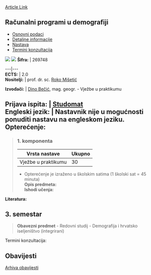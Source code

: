 [Article Link](https://www.fhs.hr/predmet/rpud_a)

## Računalni programi u demografiji
  * [Osnovni podaci](https://www.fhs.hr/predmet/rpud_a#v1id-523819_539841_1_0 "Osnovni podaci")
  * [Detaljne informacije](https://www.fhs.hr/predmet/rpud_a#v1id-523819_539841_1_1 "Detaljne informacije")
  * [Nastava](https://www.fhs.hr/predmet/rpud_a#v1id-523819_539841_1_2 "Nastava")
  * [Termini konzultacija](https://www.fhs.hr/predmet/rpud_a#v1id-523819_539841_1_3 "Termini konzultacija")


[![](https://www.fhs.hr/img/flags/gif/hr.gif)](https://www.fhs.hr/predmet/rpud_a) [![](https://www.fhs.hr/img/flags/gif/gb.gif)](https://www.fhs.hr/en/course/sfdr_a)
**Šifra:** |  269748  
  
---|---  
**ECTS:** |  2.0   
**Nositelji:** |  prof. dr. sc. [Roko Mišetić](https://www.fhs.hr/djelatnik/roko.misetic)   
  
**Izvođači:** |  [Dino Bečić](https://www.fhs.hr/djelatnik/dino.becic), mag. geogr. - Vježbe u praktikumu  
  
**Prijava ispita:** |  [Studomat](http://www.isvu.hr/studomat)  
**Engleski jezik:** |  Nastavnik nije u mogućnosti ponuditi nastavu na engleskom jeziku.   
**Opterećenje:**  
---  
> ### 1. komponenta
> | Vrsta nastave | Ukupno  
> ---|---  
> Vježbe u praktikumu | 30  
> * Opterećenje je izraženo u školskim satima (1 školski sat = 45 minuta)   
**Opis predmeta:**  
> **Ishodi učenja:**  

  
**Literatura:**  

  
**3. semestar**  
---  
> **Obavezni predmet** - Redovni studij - Demografija i hrvatsko iseljeništvo (integrirani)  
>   
Termini konzultacija: 


## Obavijesti
[Arhiva obavijesti](https://www.fhs.hr/predmet/rpud_a?@=21ncv#news_123990 "Arhiva obavijesti")
